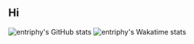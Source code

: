 ## Hi
![entriphy's GitHub stats](https://github-readme-stats.vercel.app/api?username=entriphy&show_icons=true&title_color=2196F3&bg_color=212121&text_color=FAFAFA&hide_border=true)
![entriphy's Wakatime stats](https://github-readme-stats.vercel.app/api/wakatime?username=entriphy&api_domain=wakapi.dev&bg_color=212121&title_color=2196F3&icon_color=2F855A&text_color=FAFAFA&custom_title=Wakapi%20Week%20Stats&layout=compact)
